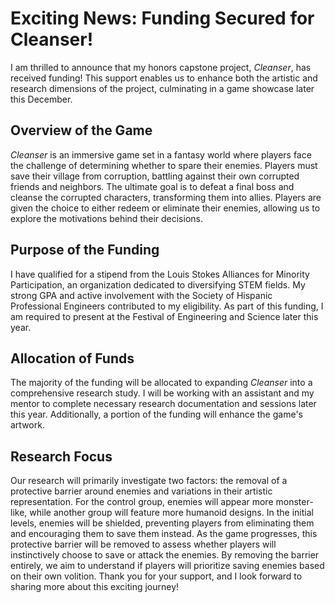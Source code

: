 # Exciting News: Funding Secured for Cleanser!

I am thrilled to announce that my honors capstone project, *Cleanser*, has received funding! This support enables us to enhance both the artistic and research dimensions of the project, culminating in a game showcase later this December.

## Overview of the Game
*Cleanser* is an immersive game set in a fantasy world where players face the challenge of determining whether to spare their enemies. Players must save their village from corruption, battling against their own corrupted friends and neighbors. The ultimate goal is to defeat a final boss and cleanse the corrupted characters, transforming them into allies. Players are given the choice to either redeem or eliminate their enemies, allowing us to explore the motivations behind their decisions.

## Purpose of the Funding
I have qualified for a stipend from the Louis Stokes Alliances for Minority Participation, an organization dedicated to diversifying STEM fields. My strong GPA and active involvement with the Society of Hispanic Professional Engineers contributed to my eligibility. As part of this funding, I am required to present at the Festival of Engineering and Science later this year.

## Allocation of Funds
The majority of the funding will be allocated to expanding *Cleanser* into a comprehensive research study. I will be working with an assistant and my mentor to complete necessary research documentation and sessions later this year. Additionally, a portion of the funding will enhance the game's artwork.
## Research Focus
Our research will primarily investigate two factors: the removal of a protective barrier around enemies and variations in their artistic representation. For the control group, enemies will appear more monster-like, while another group will feature more humanoid designs. In the initial levels, enemies will be shielded, preventing players from eliminating them and encouraging them to save them instead. As the game progresses, this protective barrier will be removed to assess whether players will instinctively choose to save or attack the enemies. By removing the barrier entirely, we aim to understand if players will prioritize saving enemies based on their own volition. 
Thank you for your support, and I look forward to sharing more about this exciting journey!
